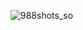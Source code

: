 ![988shots_so](https://github.com/ozkannbuyuk/css-exercises/assets/111967202/509c0ae3-e8d7-42cb-82e5-294657cd36d5)
